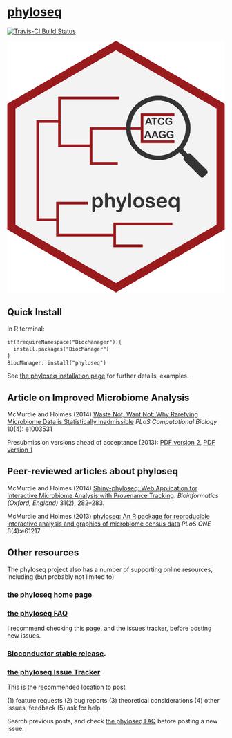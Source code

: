 <link href="http://joey711.github.com/phyloseq/markdown.css" rel="stylesheet"></link>

# [phyloseq](http://joey711.github.com/phyloseq/)

[![Travis-CI Build Status](https://travis-ci.org/joey711/phyloseq.svg?branch=master)](https://travis-ci.org/joey711/phyloseq)

![phyloseq](inst/extdata/phyloseq.png)

## Quick Install

In R terminal:

```
if(!requireNamespace("BiocManager")){
  install.packages("BiocManager")
}
BiocManager::install("phyloseq")
```

See [the phyloseq installation page](http://joey711.github.io/phyloseq/install.html)
for further details, examples.

## Article on Improved Microbiome Analysis

McMurdie and Holmes (2014)
[Waste Not, Want Not: Why Rarefying Microbiome Data is Statistically Inadmissible](http://dx.plos.org/10.1371/journal.pcbi.1003531)
*PLoS Computational Biology*
10(4): e1003531

Presubmission versions ahead of acceptance (2013):
[PDF version 2](http://arxiv.org/pdf/1310.0424v2.pdf),
[PDF version 1](http://arxiv.org/pdf/1310.0424v1.pdf)


## Peer-reviewed articles about phyloseq

McMurdie and Holmes (2014) [Shiny-phyloseq: Web Application for Interactive Microbiome Analysis with Provenance Tracking](http://bioinformatics.oxfordjournals.org/content/early/2014/10/02/bioinformatics.btu616).
*Bioinformatics (Oxford, England)*
31(2), 282–283.

McMurdie and Holmes (2013)
[phyloseq: An R package for reproducible interactive analysis and graphics of microbiome census data](http://dx.plos.org/10.1371/journal.pone.0061217)
*PLoS ONE* 
8(4):e61217

## Other resources

The phyloseq project also has a number of supporting online resources,
including (but probably not limited to)

### [the phyloseq home page](http://joey711.github.com/phyloseq/)

### [the phyloseq FAQ](https://www.bioconductor.org/packages/release/bioc/vignettes/phyloseq/inst/doc/phyloseq-FAQ.html)
I recommend checking this page, and the issues tracker,
before posting new issues.

### [Bioconductor stable release](http://bioconductor.org/packages/release/bioc/html/phyloseq.html).

### [the phyloseq Issue Tracker](https://github.com/joey711/phyloseq/issues)
This is the recommended location to post

(1) feature requests
(2) bug reports
(3) theoretical considerations
(4) other issues, feedback
(5) ask for help

Search previous posts,
and check [the phyloseq FAQ](https://www.bioconductor.org/packages/release/bioc/vignettes/phyloseq/inst/doc/phyloseq-FAQ.html)
before posting a new issue.
